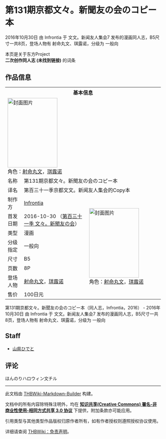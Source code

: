 # 第131期京都文々。新聞友の会のコピー本

<!-- source html: G:\repos\THBWiki-Markdown-Builder\THBWikiMarkdown\Temp\main\e\e9\ns0%3A%E7%AC%AC131%E6%9C%9F%E4%BA%AC%E9%83%BD%E6%96%87%E3%80%85%E3%80%82%E6%96%B0%E8%81%9E%E5%8F%8B%E3%81%AE%E4%BC%9A%E3%81%AE%E3%82%B3%E3%83%94%E3%83%BC%E6%9C%AC.html -->

2016年10月30日 由 Infrontia 于 文文。新闻友人集会7 发布的漫画同人志，B5尺寸一共8页，登场人物有 射命丸文、琪露诺，分级为 一般向

本页是关于东方Project  
 **二次创作同人志 (未找到链接)** 的词条
## 作品信息

<table><tbody><tr><th colspan="3">基本信息</th></tr><tr><td class="cover-artwork-mobile" colspan="2"><a href="./文件-第131期京都文々。新聞友の会のコピー本封面.jpg.md" class="image" title="封面图片"><img alt="封面图片" src="https://upload.thwiki.cc/thumb/b/b6/%E7%AC%AC131%E6%9C%9F%E4%BA%AC%E9%83%BD%E6%96%87%E3%80%85%E3%80%82%E6%96%B0%E8%81%9E%E5%8F%8B%E3%81%AE%E4%BC%9A%E3%81%AE%E3%82%B3%E3%83%94%E3%83%BC%E6%9C%AC%E5%B0%81%E9%9D%A2.jpg/161px-%E7%AC%AC131%E6%9C%9F%E4%BA%AC%E9%83%BD%E6%96%87%E3%80%85%E3%80%82%E6%96%B0%E8%81%9E%E5%8F%8B%E3%81%AE%E4%BC%9A%E3%81%AE%E3%82%B3%E3%83%94%E3%83%BC%E6%9C%AC%E5%B0%81%E9%9D%A2.jpg" decoding="async" loading="lazy" width="161" height="224" srcset="https://upload.thwiki.cc/thumb/b/b6/%E7%AC%AC131%E6%9C%9F%E4%BA%AC%E9%83%BD%E6%96%87%E3%80%85%E3%80%82%E6%96%B0%E8%81%9E%E5%8F%8B%E3%81%AE%E4%BC%9A%E3%81%AE%E3%82%B3%E3%83%94%E3%83%BC%E6%9C%AC%E5%B0%81%E9%9D%A2.jpg/242px-%E7%AC%AC131%E6%9C%9F%E4%BA%AC%E9%83%BD%E6%96%87%E3%80%85%E3%80%82%E6%96%B0%E8%81%9E%E5%8F%8B%E3%81%AE%E4%BC%9A%E3%81%AE%E3%82%B3%E3%83%94%E3%83%BC%E6%9C%AC%E5%B0%81%E9%9D%A2.jpg 1.5x, https://upload.thwiki.cc/thumb/b/b6/%E7%AC%AC131%E6%9C%9F%E4%BA%AC%E9%83%BD%E6%96%87%E3%80%85%E3%80%82%E6%96%B0%E8%81%9E%E5%8F%8B%E3%81%AE%E4%BC%9A%E3%81%AE%E3%82%B3%E3%83%94%E3%83%BC%E6%9C%AC%E5%B0%81%E9%9D%A2.jpg/322px-%E7%AC%AC131%E6%9C%9F%E4%BA%AC%E9%83%BD%E6%96%87%E3%80%85%E3%80%82%E6%96%B0%E8%81%9E%E5%8F%8B%E3%81%AE%E4%BC%9A%E3%81%AE%E3%82%B3%E3%83%94%E3%83%BC%E6%9C%AC%E5%B0%81%E9%9D%A2.jpg 2x" data-file-width="907" data-file-height="1261"></a><div class="cover-char">角色：<a href="./射命丸文.md" title="射命丸文">射命丸文</a>，<a href="./琪露诺.md" title="琪露诺">琪露诺</a></div></td>
</tr><tr><td class="label">名称</td><td colspan="2"> 第131期京都文々。新聞友の会のコピー本 </td></tr><tr><td class="label">译名</td><td colspan="2"> 第百三十一季京都文文。新闻友人集会的Copy本 </td></tr><tr><td class="label">制作方</td><td><a href="./Infrontia.md" title="Infrontia">Infrontia</a></td><td class="cover-artwork" rowspan="8" style="min-width:224px;"><a href="./文件-第131期京都文々。新聞友の会のコピー本封面.jpg.md" class="image" title="封面图片"><img alt="封面图片" src="https://upload.thwiki.cc/thumb/b/b6/%E7%AC%AC131%E6%9C%9F%E4%BA%AC%E9%83%BD%E6%96%87%E3%80%85%E3%80%82%E6%96%B0%E8%81%9E%E5%8F%8B%E3%81%AE%E4%BC%9A%E3%81%AE%E3%82%B3%E3%83%94%E3%83%BC%E6%9C%AC%E5%B0%81%E9%9D%A2.jpg/161px-%E7%AC%AC131%E6%9C%9F%E4%BA%AC%E9%83%BD%E6%96%87%E3%80%85%E3%80%82%E6%96%B0%E8%81%9E%E5%8F%8B%E3%81%AE%E4%BC%9A%E3%81%AE%E3%82%B3%E3%83%94%E3%83%BC%E6%9C%AC%E5%B0%81%E9%9D%A2.jpg" decoding="async" loading="lazy" width="161" height="224" srcset="https://upload.thwiki.cc/thumb/b/b6/%E7%AC%AC131%E6%9C%9F%E4%BA%AC%E9%83%BD%E6%96%87%E3%80%85%E3%80%82%E6%96%B0%E8%81%9E%E5%8F%8B%E3%81%AE%E4%BC%9A%E3%81%AE%E3%82%B3%E3%83%94%E3%83%BC%E6%9C%AC%E5%B0%81%E9%9D%A2.jpg/242px-%E7%AC%AC131%E6%9C%9F%E4%BA%AC%E9%83%BD%E6%96%87%E3%80%85%E3%80%82%E6%96%B0%E8%81%9E%E5%8F%8B%E3%81%AE%E4%BC%9A%E3%81%AE%E3%82%B3%E3%83%94%E3%83%BC%E6%9C%AC%E5%B0%81%E9%9D%A2.jpg 1.5x, https://upload.thwiki.cc/thumb/b/b6/%E7%AC%AC131%E6%9C%9F%E4%BA%AC%E9%83%BD%E6%96%87%E3%80%85%E3%80%82%E6%96%B0%E8%81%9E%E5%8F%8B%E3%81%AE%E4%BC%9A%E3%81%AE%E3%82%B3%E3%83%94%E3%83%BC%E6%9C%AC%E5%B0%81%E9%9D%A2.jpg/322px-%E7%AC%AC131%E6%9C%9F%E4%BA%AC%E9%83%BD%E6%96%87%E3%80%85%E3%80%82%E6%96%B0%E8%81%9E%E5%8F%8B%E3%81%AE%E4%BC%9A%E3%81%AE%E3%82%B3%E3%83%94%E3%83%BC%E6%9C%AC%E5%B0%81%E9%9D%A2.jpg 2x" data-file-width="907" data-file-height="1261"></a><div class="cover-char">角色：<a href="./射命丸文.md" title="射命丸文">射命丸文</a>，<a href="./琪露诺.md" title="琪露诺">琪露诺</a></div></td>
</tr><tr><td class="label">首发日期</td><td>2016-10-30&#160;（<a href="/展会作品列表?e=%E6%96%87%E6%96%87%E3%80%82%E6%96%B0%E9%97%BB%E5%8F%8B%E4%BA%BA%E9%9B%86%E4%BC%9A%237">第百三十一季 文々。新聞友の会</a>）</td></tr><tr><td class="label">类型</td><td>漫画</td></tr><tr><td class="label">分级指定</td><td>一般向</td></tr><tr><td class="label">尺寸</td><td>B5</td></tr><tr><td class="label">页数</td><td>8P</td></tr><tr><td class="label">登场人物</td><td><a href="./射命丸文.md" title="射命丸文">射命丸文</a>，<a href="./琪露诺.md" title="琪露诺">琪露诺</a></td></tr><tr><td class="label">售价</td><td>100日元</td></tr></tbody></table>

第131期京都文々。新聞友の会のコピー本（同人志，Infrontia，2016） - 2016年10月30日 由 Infrontia 于 文文。新闻友人集会7 发布的漫画同人志，B5尺寸一共8页，登场人物有 射命丸文、琪露诺，分级为 一般向
## Staff
- [山県ひでと](./山県ひでと.md)

## 评论
  
ほんのりハロウィン文チル
  
  
  

  





---

此文档由 [THBWiki-Markdown-Builder](https://github.com/Delsin-Yu/THBWiki-Markdown-Builder) 构建。

文档中的所有内容除特殊注明外，均在 [**知识共享(Creative Commons) 署名-非商业性使用-相同方式共享 3.0 协议**](https://creativecommons.org/licenses/by-sa/3.0/deed.zh-hans) 下提供，附加条款亦可能应用。

引用类型与其他类型作品版权归原作者所有，如有作者授权则遵照授权协议使用。

详细请查阅 [THBWiki：免责声明](https://thbwiki.cc/THBWiki:%E5%85%8D%E8%B4%A3%E5%A3%B0%E6%98%8E)。

